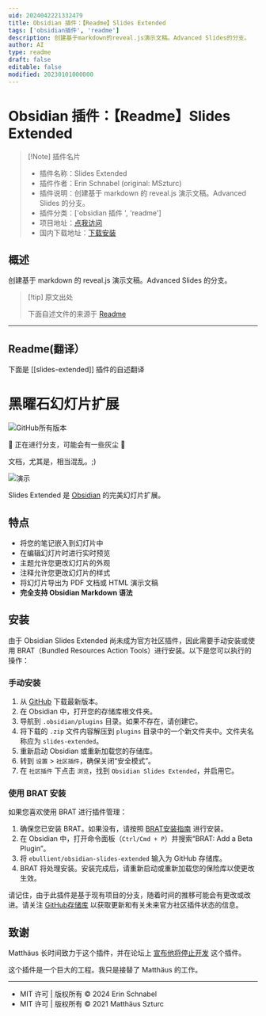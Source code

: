 ```yaml
---
uid: 2024042221332479
title: Obsidian 插件：【Readme】Slides Extended
tags: ['obsidian插件', 'readme']
description: 创建基于markdown的reveal.js演示文稿。Advanced Slides的分支。
author: AI
type: readme
draft: false
editable: false
modified: 20230101000000
---
```


# Obsidian 插件：【Readme】Slides Extended

> [!Note] 插件名片
> - 插件名称：Slides Extended
> - 插件作者：Erin Schnabel (original: MSzturc)
> - 插件说明：创建基于 markdown 的 reveal.js 演示文稿。Advanced Slides 的分支。
> - 插件分类：['obsidian 插件 ', 'readme']
> - 项目地址：[点我访问](https://github.com/ebullient/obsidian-slides-extended)
> - 国内下载地址：[下载安装](https://pkmer.cn/products/plugin/pluginMarket/?slides-extended)

## 概述

创建基于 markdown 的 reveal.js 演示文稿。Advanced Slides 的分支。

> [!tip] 原文出处
>
>下面自述文件的来源于 [Readme](https://ghproxy.net/https://raw.githubusercontent.com/ebullient/obsidian-slides-extended/main/README.md)

---

## Readme(翻译）

下面是 [[slides-extended]] 插件的自述翻译

# 黑曜石幻灯片扩展

![GitHub所有版本](https://img.shields.io/github/downloads/ebullient/obsidian-slides-extended/total?color=success)

🚧 正在进行分支，可能会有一些灰尘 🚧

文档，尤其是，相当混乱。;)

<img src="https://raw.githubusercontent.com/ebullient/obsidian-slides-extended/main/imgs/demo.gif" alt="演示">

Slides Extended 是 [Obsidian](https://obsidian.md) 的完美幻灯片扩展。

## 特点

- 将您的笔记嵌入到幻灯片中
- 在编辑幻灯片时进行实时预览
- 主题允许您更改幻灯片的外观
- 注释允许您更改幻灯片的样式
- 将幻灯片导出为 PDF 文档或 HTML 演示文稿
- **完全支持 Obsidian Markdown 语法**

## 安装

由于 Obsidian Slides Extended 尚未成为官方社区插件，因此需要手动安装或使用 BRAT（Bundled Resources Action Tools）进行安装。以下是您可以执行的操作：

### 手动安装

1. 从 [GitHub](https://github.com/ebullient/obsidian-slides-extended/releases) 下载最新版本。
2. 在 Obsidian 中，打开您的存储库根文件夹。
3. 导航到 `.obsidian/plugins` 目录。如果不存在，请创建它。
4. 将下载的 `.zip` 文件内容解压到 `plugins` 目录中的一个新文件夹中。文件夹名称应为 `slides-extended`。
5. 重新启动 Obsidian 或重新加载您的存储库。
6. 转到 `设置` > `社区插件`，确保关闭“安全模式”。
7. 在 `社区插件` 下点击 `浏览`，找到 `Obsidian Slides Extended`，并启用它。

### 使用 BRAT 安装

如果您喜欢使用 BRAT 进行插件管理：

1. 确保您已安装 BRAT。如果没有，请按照 [BRAT安装指南](https://github.com/TfTHacker/obsidian42-brat#readme) 进行安装。
2. 在 Obsidian 中，打开命令面板（`Ctrl/Cmd + P`）并搜索“BRAT: Add a Beta Plugin”。
3. 将 `ebullient/obsidian-slides-extended` 输入为 GitHub 存储库。
4. BRAT 将处理安装。安装完成后，请重新启动或重新加载您的保险库以使更改生效。

请记住，由于此插件是基于现有项目的分支，随着时间的推移可能会有更改或改进。请关注 [GitHub存储库](https://github.com/ebullient/obsidian-slides-extended) 以获取更新和有关未来官方社区插件状态的信息。

## 致谢

Matthäus 长时间致力于这个插件，并在论坛上 [宣布他将停止开发](https://forum.obsidian.md/t/discontinued-advanced-slides-create-markdown-based-reveal-js-presentations-in-obsidian/28243) 这个插件。

这个插件是一个巨大的工程。我只是接替了 Matthäus 的工作。

---

- MIT 许可 | 版权所有 © 2024 Erin Schnabel
- MIT 许可 | 版权所有 © 2021 Matthäus Szturc



